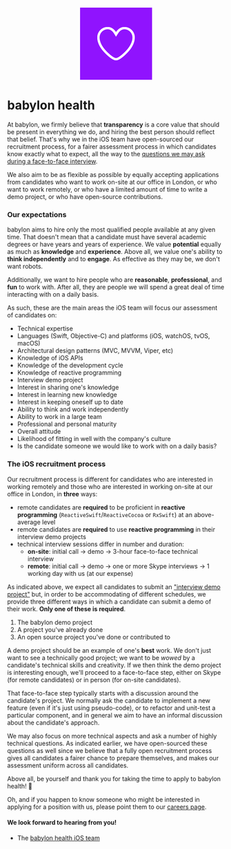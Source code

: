 <p align="center">
<img src="logo.png">
</p>


babylon health
==================================

At babylon, we firmly believe that **transparency** is a core value that should be present in everything we do, and hiring the best person should reflect that belief. That's why we in the iOS team have open-sourced our recruitment process, for a fairer assessment process in which candidates know exactly what to expect, all the way to the [questions we may ask during a face-to-face interview](https://github.com/Babylonpartners/iOS-Interview-Demo/blob/open_sourced_recruitment/questions.md).

We also aim to be as flexible as possible by equally accepting applications from candidates who want to work on-site at our office in London, or who want to work remotely, or who have a limited amount of time to write a demo project, or who have open-source contributions.

### Our expectations

babylon aims to hire only the most qualified people available at any given time. That doesn't mean that a candidate must have several academic degrees or have years and years of experience. We value **potential** equally as much as **knowledge** and **experience**. Above all, we value one's ability to **think independently** and to **engage**. As effective as they may be, we don't want robots.

Additionally, we want to hire people who are **reasonable**, **professional**, and **fun** to work with. After all, they are people we will spend a great deal of time interacting with on a daily basis.

As such, these are the main areas the iOS team will focus our assessment of candidates on:

- Technical expertise
 - Languages (Swift, Objective-C) and platforms (iOS, watchOS, tvOS, macOS)
 - Architectural design patterns (MVC, MVVM, Viper, etc)
 - Knowledge of iOS APIs
 - Knowledge of the development cycle
 - Knowledge of reactive programming
 - Interview demo project
- Interest in sharing one's knowledge
- Interest in learning new knowledge
- Interest in keeping oneself up to date
- Ability to think and work independently
- Ability to work in a large team
- Professional and personal maturity
- Overall attitude
- Likelihood of fitting in well with the company's culture
- Is the candidate someone we would like to work with on a daily basis?

### The iOS recruitment process

Our recruitment process is different for candidates who are interested in working remotely and those who are interested in working on-site at our office in London, in **three** ways:
- remote candidates are **required** to be proficient in **reactive programming** (`ReactiveSwift`/`ReactiveCocoa` or `RxSwift`) at an above-average level
- remote candidates are **required** to use **reactive programming** in their interview demo projects
- technical interview sessions differ in number and duration:
    * **on-site**: initial call -> demo -> 3-hour face-to-face technical interview
    * **remote**: initial call -> demo -> one or more Skype interviews -> 1 working day with us (at our expense)

As indicated above, we expect all candidates to submit an ["interview demo project"](https://github.com/Babylonpartners/iOS-Interview-Demo/blob/open_sourced_recruitment/demo.md) but, in order to be accommodating of different schedules, we provide three different ways in which a candidate can submit a demo of their work. **Only one of these is required**.

1. The babylon demo project
2. A project you've already done
3. An open source project you've done or contributed to

A demo project should be an example of one's **best** work. We don't just want to see a technically good project; we want to be *wowed* by a candidate's technical skills and creativity. If we then think the demo project is interesting enough, we'll proceed to a face-to-face step, either on Skype (for remote candidates) or in person (for on-site candidates).

That face-to-face step typically starts with a discussion around the candidate's project. We normally ask the candidate to implement a new feature (even if it's just using pseudo-code), or to refactor and unit-test a particular component, and in general we aim to have an informal discussion about the candidate's approach.

We may also focus on more technical aspects and ask a number of highly technical questions. As indicated earlier, we have open-sourced these questions as well since we believe that a fully open recruitment process gives all candidates a fairer chance to prepare themselves, and makes our assessment uniform across all candidates.

Above all, be yourself and thank you for taking the time to apply to babylon health! 🌈

Oh, and if you happen to know someone who might be interested in applying for a position with us, please point them to our [careers page](https://www.babylonhealth.com/careers).

#### We look forward to hearing from you!
- The [babylon health iOS team](http://github.com/Babylonpartners)
